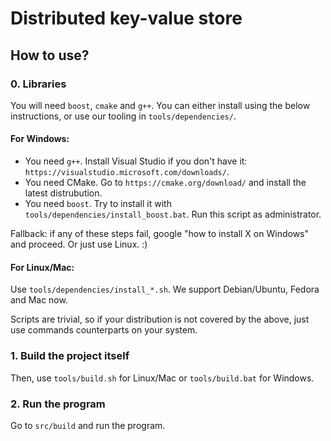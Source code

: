 # Distributed key-value store

## How to use?
### 0. Libraries
You will need `boost`, `cmake` and `g++`. You can either install using the below instructions, or use our tooling in `tools/dependencies/`.

#### For Windows:
- You need `g++`. Install Visual Studio if you don't have it: `https://visualstudio.microsoft.com/downloads/`.
- You need CMake. Go to `https://cmake.org/download/` and install the latest distrubution.
- You need `boost`. Try to install it with `tools/dependencies/install_boost.bat`. Run this script as administrator. 

Fallback: if any of these steps fail, google "how to install X on Windows" and proceed. Or just use Linux. :)

#### For Linux/Mac:
Use `tools/dependencies/install_*.sh`. We support Debian/Ubuntu, Fedora and Mac now. 

Scripts are trivial, so if your distribution is not covered by the above, just use commands counterparts on your system.

### 1. Build the project itself
Then, use `tools/build.sh` for Linux/Mac or `tools/build.bat` for Windows.

### 2. Run the program
Go to `src/build` and run the program.

